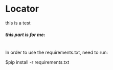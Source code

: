 # Locator

this is a test
##### this part is for me:
#


In order to use the requirements.txt, need to run:

$pip install -r requirements.txt



